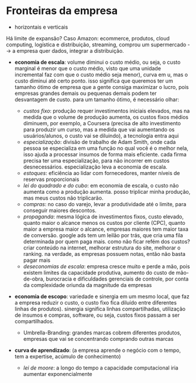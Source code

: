 # Fronteiras da empresa

- horizontais e verticais

Há limite de expansão? Caso Amazon: ecommerce, produtos, cloud computing, logística e distribuição, streaming, comprou um supermercado --> a empresa quer dados, integrar a distribuição.

- **economia de escala**: volume diminui o custo médio, ou seja, o custo marginal é menor que o custo médio, visto que uma unidade incremental faz com que o custo médio seja menor), curva em u, mas o custo diminui até certo ponto. isso significa que queremos ter um tamanho ótimo de empresa que a gente consiga maximizar o lucro, pois empresas grandes demais ou pequenas demais podem ter desvantagem de custo. para um tamanho ótimo, é necessário olhar:

  -  *custos fixo*: produção requer investimentos iniciais elevados, mas na medida que o volume de produção aumenta, os custos fixos médios diminuem, por exemplo, a Coursera (precisa de alto investimento para produzir um curso, mas a medida que vai aumentando os usuários/alunos, o custo vai se diluindo), a tecnologia entra aqui
  - *especialização*: divisão de trabalho de Adam Smith, onde cada pessoa se especializa em uma função no qual você é o melhor nela, isso ajuda a processar insumos de forma mais eficiente. cada firma precisa ter uma especialização, para não incorrer em custos desnecessários. especialização leva a economia de escala.
  - *estoques*: eficiência ao lidar com fornecedores, manter níveis de reservas proporcionais
  - *lei do quadrado e do cubo*: em economia de escala, o custo não aumenta como a produção aumenta. posso triplicar minha produção, mas meus custos não triplicarão.
  - *compras*: no caso do varejo, levar a produtividade até o limite, para conseguir maiores descontos.
  - *propaganda*: mesma lógica de investimentos fixos, custo elevado, quanto maior o alcance menos os custos por cliente (CPC), quanto maior a empresa maior o alcance, empresas maiores tem maior taxa de conversão. google ads tem um leilão por trás, que cria uma fila determinada por quem paga mais. como não ficar refém dos custos? criar conteúdo na internet, melhorar estrutura do site, melhorar o ranking. na verdade, as empresas possuem notas, então não basta pagar mais
  - *deseconomias de escala*: empresa cresce muito e perde a mão, pois existem limites da capacidade produtiva, aumento do custo de mão-de-obra, burocracia e dificuldades gerenciais de controle, por conta da complexidade oriunda da magnitude da empresas


- **economia de escopo**: variedade e sinergia em um mesmo local, que faz a empresa reduzir o custo, o custo fixo fica diluído entre diferentes linhas de produtos). sinergia significa linhas compartilhadas, utilização de insumos e compras, software, ou seja, custos fixos passam a ser compartilhados.

  - Umbrella-Branding: grandes marcas cobrem diferentes produtos, empresas que vai se concentrando comprando outras marcas

- **curva de aprendizado**: (a empresa aprende o negócio com o tempo, tem a expertise, acúmulo de conhecimento)
  - *lei de moore*: a longo do tempo a capacidade computacional iria aumentar exponencialmente
